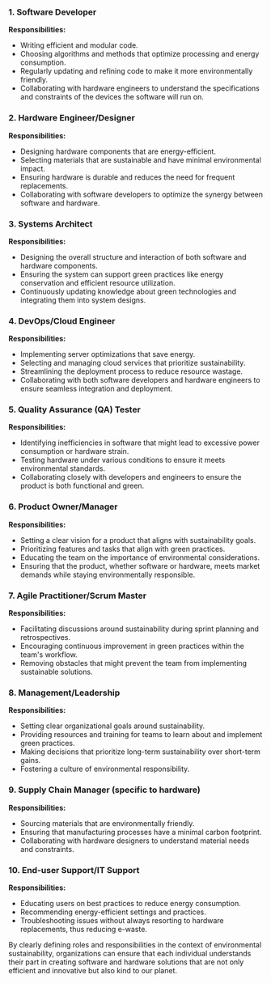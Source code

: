 ### 1. **Software Developer**
**Responsibilities:**
- Writing efficient and modular code.
- Choosing algorithms and methods that optimize processing and energy consumption.
- Regularly updating and refining code to make it more environmentally friendly.
- Collaborating with hardware engineers to understand the specifications and constraints of the devices the software will run on.

### 2. **Hardware Engineer/Designer**
**Responsibilities:**
- Designing hardware components that are energy-efficient.
- Selecting materials that are sustainable and have minimal environmental impact.
- Ensuring hardware is durable and reduces the need for frequent replacements.
- Collaborating with software developers to optimize the synergy between software and hardware.

### 3. **Systems Architect**
**Responsibilities:**
- Designing the overall structure and interaction of both software and hardware components.
- Ensuring the system can support green practices like energy conservation and efficient resource utilization.
- Continuously updating knowledge about green technologies and integrating them into system designs.

### 4. **DevOps/Cloud Engineer**
**Responsibilities:**
- Implementing server optimizations that save energy.
- Selecting and managing cloud services that prioritize sustainability.
- Streamlining the deployment process to reduce resource wastage.
- Collaborating with both software developers and hardware engineers to ensure seamless integration and deployment.

### 5. **Quality Assurance (QA) Tester**
**Responsibilities:**
- Identifying inefficiencies in software that might lead to excessive power consumption or hardware strain.
- Testing hardware under various conditions to ensure it meets environmental standards.
- Collaborating closely with developers and engineers to ensure the product is both functional and green.

### 6. **Product Owner/Manager**
**Responsibilities:**
- Setting a clear vision for a product that aligns with sustainability goals.
- Prioritizing features and tasks that align with green practices.
- Educating the team on the importance of environmental considerations.
- Ensuring that the product, whether software or hardware, meets market demands while staying environmentally responsible.

### 7. **Agile Practitioner/Scrum Master**
**Responsibilities:**
- Facilitating discussions around sustainability during sprint planning and retrospectives.
- Encouraging continuous improvement in green practices within the team's workflow.
- Removing obstacles that might prevent the team from implementing sustainable solutions.

### 8. **Management/Leadership**
**Responsibilities:**
- Setting clear organizational goals around sustainability.
- Providing resources and training for teams to learn about and implement green practices.
- Making decisions that prioritize long-term sustainability over short-term gains.
- Fostering a culture of environmental responsibility.

### 9. **Supply Chain Manager (specific to hardware)**
**Responsibilities:**
- Sourcing materials that are environmentally friendly.
- Ensuring that manufacturing processes have a minimal carbon footprint.
- Collaborating with hardware designers to understand material needs and constraints.

### 10. **End-user Support/IT Support**
**Responsibilities:**
- Educating users on best practices to reduce energy consumption.
- Recommending energy-efficient settings and practices.
- Troubleshooting issues without always resorting to hardware replacements, thus reducing e-waste.

By clearly defining roles and responsibilities in the context of environmental sustainability, organizations can ensure that each individual understands their part in creating software and hardware solutions that are not only efficient and innovative but also kind to our planet.
